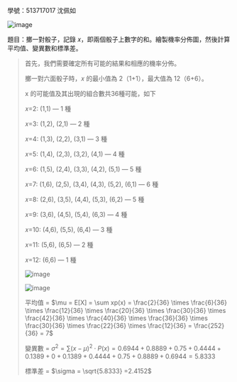 學號：513717017 沈佩如

![image](https://github.com/user-attachments/assets/c22fd7a0-8355-4b5d-8e5f-aed35ab99d3c)

題目：擲一對骰子，記錄 𝑥，即兩個骰子上數字的和。繪製機率分佈圖，然後計算平均值、變異數和標準差。

>首先，我們需要確定所有可能的結果和相應的機率分佈。
>
>擲一對六面骰子時，𝑥 的最小值為 2（1+1），最大值為 12（6+6）。
>
>x 的可能值及其出現的組合數共36種可能，如下
>
>𝑥=2: (1,1) — 1 種
>
>𝑥=3: (1,2), (2,1) — 2 種
>
>𝑥=4: (1,3), (2,2), (3,1) — 3 種
>
>𝑥=5: (1,4), (2,3), (3,2), (4,1) — 4 種
>
>𝑥=6: (1,5), (2,4), (3,3), (4,2), (5,1) — 5 種
>
>𝑥=7: (1,6), (2,5), (3,4), (4,3), (5,2), (6,1) — 6 種
>
>𝑥=8: (2,6), (3,5), (4,4), (5,3), (6,2) — 5 種
>
>𝑥=9: (3,6), (4,5), (5,4), (6,3) — 4 種
>
>𝑥=10: (4,6), (5,5), (6,4) — 3 種
>
>𝑥=11: (5,6), (6,5) — 2 種
>
>𝑥=12: (6,6) — 1 種
>
>![image](https://github.com/user-attachments/assets/c67380c5-3712-4a5f-b815-7cf1f93c9751)
>
>![image](https://github.com/user-attachments/assets/56bea4db-a465-4842-9fe4-ba5894f454b5)
>
>平均值 =  $\mu = E[X] = \sum xp(x) = \frac{2}{36} \times \frac{6}{36} \times \frac{12}{36} \times \frac{20}{36} \times \frac{30}{36} \times \frac{42}{36} \times \frac{40}{36} \times \frac{36}{36}  \times \frac{30}{36} \times \frac{22}{36} \times \frac{12}{36} = \frac{252}{36} = 7$
>
>變異數 = $\sigma^2 = \sum (x - \mu)^2 \cdot P(x) = 0.6944+0.8889+0.75+0.4444+0.1389+0+0.1389+0.4444+0.75+0.8889+0.6944 = 5.8333$
>
>標準差 = $\sigma = \sqrt{5.8333} =2.4152$
>
